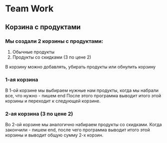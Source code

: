 # Team Work 
## Корзина с продуктами
### Мы создали 2 корзины с продуктами:
  1. Обычные продукты
  2. Продукты со скидками (3 по цене 2)
  
В корзину можно добавлять, убирать продукты или обнулить корзину

### 1-ая корзина
В 1-ой корзине мы выбираем нужные нам продукты, когда мы набрали все, что нужно - пишем end
После этого программа выводит итого этой корзины и переходит к следующей корзине.

### 2-ая корзина (3 по цене 2)
Во 2-ой корзине мы аналогично набираем продукты со скидками. Когда закончили - пишем end,
после чего программа выводит итого этой корзины и выводит общую сумму 2-х корзин.
